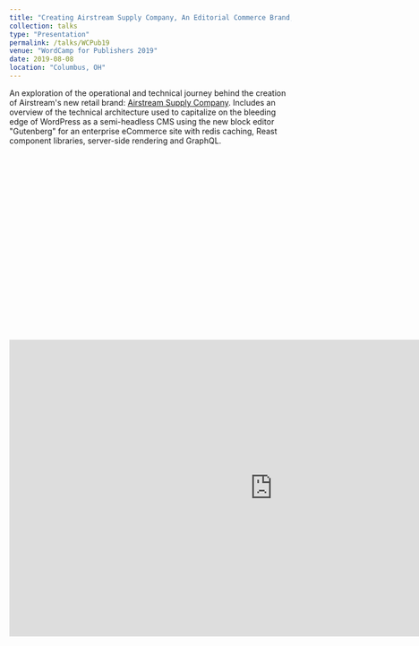 ```yaml
---
title: "Creating Airstream Supply Company, An Editorial Commerce Brand, With Gutenberg and React"
collection: talks
type: "Presentation"
permalink: /talks/WCPub19
venue: "WordCamp for Publishers 2019"
date: 2019-08-08
location: "Columbus, OH"
---
```


An exploration of the operational and technical journey behind the creation of Airstream's new retail brand: <a href="https://airstreamsupplycompany.com/" title="Since 1931 Airstream has traveled around the world. Along the way we've learned a lot, and Airstream Supply Company is our way of sharing it all with you.">Airstream Supply Company</a>. Includes an overview of the technical architecture used to capitalize on the bleeding edge of WordPress as a semi-headless CMS using the new block editor "Gutenberg" for an enterprise eCommerce site with redis caching, Reast component libraries, server-side rendering and GraphQL.

<div style="padding:66.18% 0 0 0;position:relative;"><iframe width='940' height='530' src='https://video.wordpress.com/embed/iT27fX3s?hd=1&amp;autoPlay=0&amp;permalink=0&amp;loop=0' frameborder='0' allowfullscreen></iframe></div><script src='https://v0.wordpress.com/js/next/videopress-iframe.js?m=1435166243'></script>